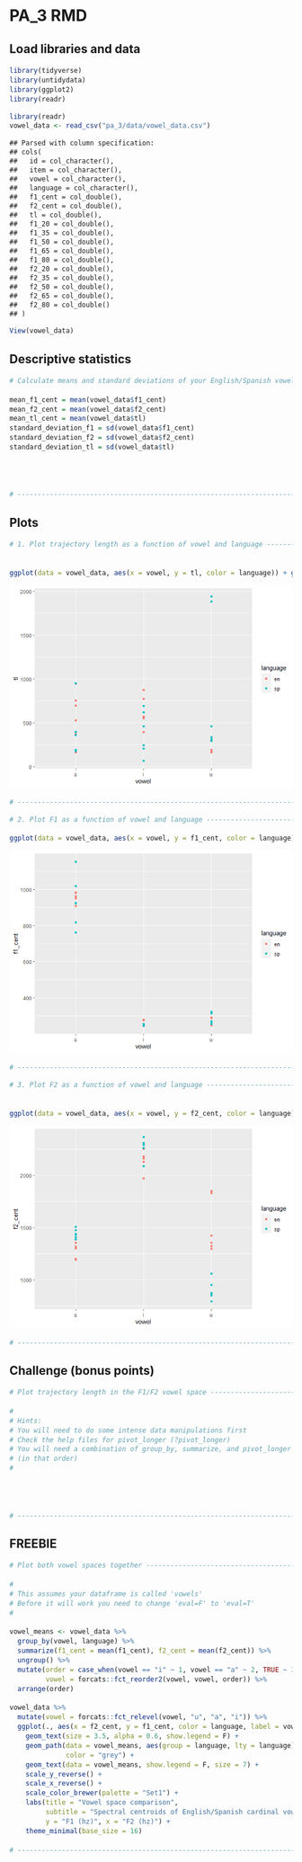PA\_3 RMD
================

## Load libraries and data

``` r
library(tidyverse)
library(untidydata)
library(ggplot2)
library(readr)
```

``` r
library(readr)
vowel_data <- read_csv("pa_3/data/vowel_data.csv")
```

    ## Parsed with column specification:
    ## cols(
    ##   id = col_character(),
    ##   item = col_character(),
    ##   vowel = col_character(),
    ##   language = col_character(),
    ##   f1_cent = col_double(),
    ##   f2_cent = col_double(),
    ##   tl = col_double(),
    ##   f1_20 = col_double(),
    ##   f1_35 = col_double(),
    ##   f1_50 = col_double(),
    ##   f1_65 = col_double(),
    ##   f1_80 = col_double(),
    ##   f2_20 = col_double(),
    ##   f2_35 = col_double(),
    ##   f2_50 = col_double(),
    ##   f2_65 = col_double(),
    ##   f2_80 = col_double()
    ## )

``` r
View(vowel_data)
```

## Descriptive statistics

``` r
# Calculate means and standard deviations of your English/Spanish vowels ------

mean_f1_cent = mean(vowel_data$f1_cent)
mean_f2_cent = mean(vowel_data$f2_cent)
mean_tl_cent = mean(vowel_data$tl)
standard_deviation_f1 = sd(vowel_data$f1_cent)
standard_deviation_f2 = sd(vowel_data$f2_cent)
standard_deviation_tl = sd(vowel_data$tl)




# -----------------------------------------------------------------------------
```

## Plots

``` r
# 1. Plot trajectory length as a function of vowel and language ---------------


ggplot(data = vowel_data, aes(x = vowel, y = tl, color = language)) + geom_point() 
```

![](readme_files/figure-gfm/plot1-1.png)<!-- -->

``` r
# -----------------------------------------------------------------------------
```

``` r
# 2. Plot F1 as a function of vowel and language ------------------------------

ggplot(data = vowel_data, aes(x = vowel, y = f1_cent, color = language)) + geom_point() 
```

![](readme_files/figure-gfm/plot2-1.png)<!-- -->

``` r
# -----------------------------------------------------------------------------
```

``` r
# 3. Plot F2 as a function of vowel and language ------------------------------


ggplot(data = vowel_data, aes(x = vowel, y = f2_cent, color = language)) + geom_point() 
```

![](readme_files/figure-gfm/plot3-1.png)<!-- -->

``` r
# -----------------------------------------------------------------------------
```

## Challenge (bonus points)

``` r
# Plot trajectory length in the F1/F2 vowel space -----------------------------

#
# Hints: 
# You will need to do some intense data manipulations first
# Check the help files for pivot_longer (?pivot_longer)
# You will need a combination of group_by, summarize, and pivot_longer 
# (in that order)
#




# -----------------------------------------------------------------------------
```

## FREEBIE

``` r
# Plot both vowel spaces together ---------------------------------------------

#
# This assumes your dataframe is called 'vowels'
# Before it will work you need to change 'eval=F' to 'eval=T'
#

vowel_means <- vowel_data %>% 
  group_by(vowel, language) %>% 
  summarize(f1_cent = mean(f1_cent), f2_cent = mean(f2_cent)) %>% 
  ungroup() %>% 
  mutate(order = case_when(vowel == "i" ~ 1, vowel == "a" ~ 2, TRUE ~ 3), 
         vowel = forcats::fct_reorder2(vowel, vowel, order)) %>% 
  arrange(order)

vowel_data %>% 
  mutate(vowel = forcats::fct_relevel(vowel, "u", "a", "i")) %>% 
  ggplot(., aes(x = f2_cent, y = f1_cent, color = language, label = vowel)) + 
    geom_text(size = 3.5, alpha = 0.6, show.legend = F) + 
    geom_path(data = vowel_means, aes(group = language, lty = language), 
              color = "grey") + 
    geom_text(data = vowel_means, show.legend = F, size = 7) + 
    scale_y_reverse() + 
    scale_x_reverse() + 
    scale_color_brewer(palette = "Set1") + 
    labs(title = "Vowel space comparison", 
         subtitle = "Spectral centroids of English/Spanish cardinal vowels", 
         y = "F1 (hz)", x = "F2 (hz)") + 
    theme_minimal(base_size = 16)

# -----------------------------------------------------------------------------
```
